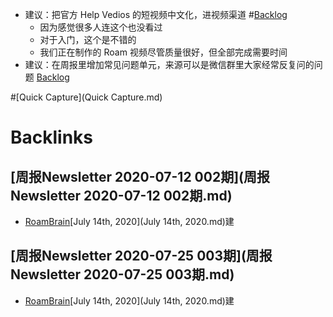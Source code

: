 - 建议：把官方 Help Vedios 的短视频中文化，进视频渠道 #[Backlog](Backlog.md)
    - 因为感觉很多人连这个也没看过
    - 对于入门，这个是不错的
    - 我们正在制作的 Roam 视频尽管质量很好，但全部完成需要时间
- 建议：在周报里增加常见问题单元，来源可以是微信群里大家经常反复问的问题 [Backlog](Backlog.md)

#[Quick Capture](Quick Capture.md)

# Backlinks
## [周报Newsletter 2020-07-12 002期](周报Newsletter 2020-07-12 002期.md)
- [RoamBrain](RoamBrain.md)[July 14th, 2020](July 14th, 2020.md)建

## [周报Newsletter 2020-07-25 003期](周报Newsletter 2020-07-25 003期.md)
- [RoamBrain](RoamBrain.md)[July 14th, 2020](July 14th, 2020.md)建

